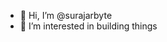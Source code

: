 - 👋 Hi, I’m @surajarbyte
- 👀 I’m interested in building things 


<!---
surajarbyte/surajarbyte is a ✨ special ✨ repository because its `README.md` (this file) appears on your GitHub profile.
You can click the Preview link to take a look at your changes.
--->
